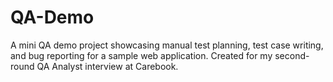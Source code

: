 # QA-Demo
A mini QA demo project showcasing manual test planning, test case writing, and bug reporting for a sample web application. Created for my second-round QA Analyst interview at Carebook.
